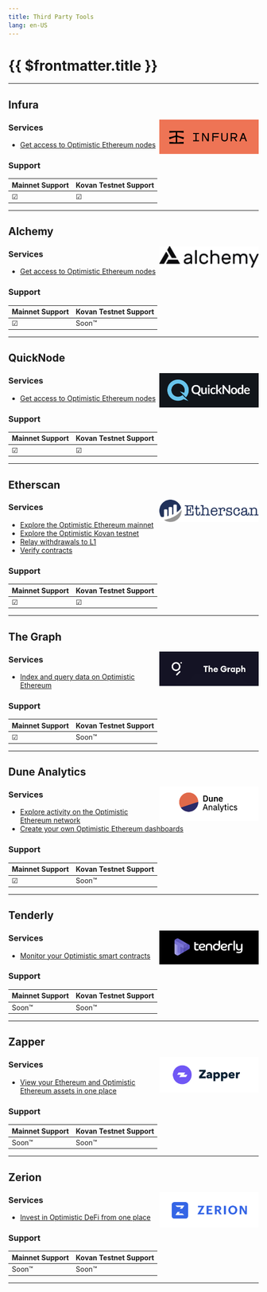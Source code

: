 ```yaml
---
title: Third Party Tools
lang: en-US
---
```


# {{ $frontmatter.title }}

<!-- TODO: add a section for remix once we have a tutorial for using the remix plugin -->

---

## Infura

<img src="../../assets/logos/infura.png" width="200" align="right" >

### Services

- [Get access to Optimistic Ethereum nodes](https://infura.io/docs/ethereum#section/Network-Add-Ons/Optimistic-Ethereum)

### Support

| Mainnet Support | Kovan Testnet Support |
| --------------- | --------------------- |
| ☑               | ☑                     |

---

## Alchemy

<img src="../../assets/logos/alchemy.png" width="200" align="right" >

### Services

- [Get access to Optimistic Ethereum nodes](https://www.alchemy.com/layer2/optimism)

### Support

| Mainnet Support | Kovan Testnet Support |
| --------------- | --------------------- |
| ☑               | Soon™                 |

---

## QuickNode

<img src="../../assets/logos/quicknode.png" width="200" align="right" >

### Services

- [Get access to Optimistic Ethereum nodes](https://www.quicknode.com/chains/optimism)

### Support

| Mainnet Support | Kovan Testnet Support |
| --------------- | --------------------- |
| ☑               | ☑                     |

---

## Etherscan

<img src="../../assets/logos/etherscan.png" width="200" align="right" >

### Services
- [Explore the Optimistic Ethereum mainnet](https://optimistic.etherscan.io/)
- [Explore the Optimistic Kovan testnet](https://kovan-optimistic.etherscan.io/)
- [Relay withdrawals to L1](https://optimistic.etherscan.io/messagerelayer)
- [Verify contracts](https://optimistic.etherscan.io/contractsVerified)

### Support

| Mainnet Support | Kovan Testnet Support |
| --------------- | --------------------- |
| ☑               | ☑                     |

---

## The Graph

<img src="../../assets/logos/the-graph.png" width="200" align="right" >

### Services

- [Index and query data on Optimistic Ethereum](https://thegraph.com/blog/graph-optimistic-ethereum)

### Support

| Mainnet Support | Kovan Testnet Support |
| --------------- | --------------------- |
| ☑               | Soon™                 |

---

## Dune Analytics

<img src="../../assets/logos/dune-analytics.png" width="200" align="right" >

### Services

- [Explore activity on the Optimistic Ethereum network](https://duneanalytics.com/Marcov/Optimism-Ethereum)
- [Create your own Optimistic Ethereum dashboards](https://docs.duneanalytics.com/#queries)

### Support

| Mainnet Support | Kovan Testnet Support |
| --------------- | --------------------- |
| ☑               | Soon™                 |

---

## Tenderly

<img src="../../assets/logos/tenderly.png" width="200" align="right" >

### Services

- [Monitor your Optimistic smart contracts](https://dashboard.tenderly.co/explorer)

### Support

| Mainnet Support | Kovan Testnet Support |
| --------------- | --------------------- |
| Soon™           | Soon™                 |

---

## Zapper

<img src="../../assets/logos/zapper.png" width="200" align="right" >

### Services

- [View your Ethereum and Optimistic Ethereum assets in one place](https://zapper.fi/dashboard)

### Support

| Mainnet Support | Kovan Testnet Support |
| --------------- | --------------------- |
| Soon™           | Soon™                 |

---

## Zerion

<img src="../../assets/logos/zerion.png" width="200" align="right" >

### Services

- [Invest in Optimistic DeFi from one place](https://app.zerion.io/0x5b3ce67ebc795fe7e709815bc49d4300898e1b7b/overview)

### Support

| Mainnet Support | Kovan Testnet Support |
| --------------- | --------------------- |
| Soon™           | Soon™                 |

---

<!-- links go here -->

[infura]: https://infura.io/docs/ethereum#section/Network-Add-Ons/Optimistic-Ethereum
[alchemy]: https://www.alchemy.com/layer2/optimism
[quicknode]: https://www.quicknode.com/chains/optimism
[etherscan]: https://optimistic.etherscan.io/
[the-graph]: https://thegraph.com/blog/graph-optimistic-ethereum
[dune-analytics]: https://duneanalytics.com/Marcov/Optimism-Ethereum
[zapper]: https://zapper.fi/
[tenderly]: https://tenderly.co/
[zerion]: https://zerion.io/
